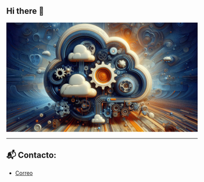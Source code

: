 ## Hi there 👋

![Banner de stickers](/assets/imagenes/hero_banner.jpeg)

---

<!--

- 🔭 I’m currently working on Terraform AWS projects
- 🌱 I’m currently learning ...
- 👯 I’m looking to collaborate on ...
- 🤔 I’m looking for help with ...
- 💬 Ask me about ...
- 📫 How to reach me: ...
- 😄 Pronouns: ...
- ⚡ Fun fact: ...
-->


## 📬 Contacto:
- [Correo](srojas@cybernuclei.com)
